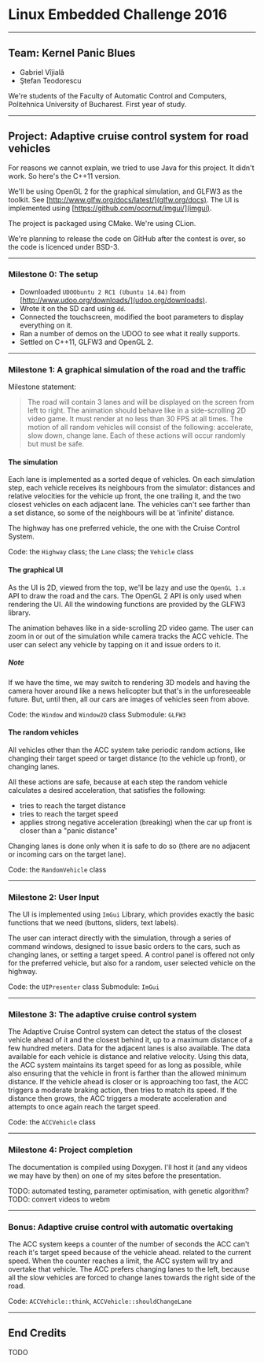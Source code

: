 # Linux Embedded Challenge 2016

-------------------------------------------------------------------------------------------------------

## Team: Kernel Panic Blues

- Gabriel Vîjială
- Ştefan Teodorescu

We're students of the Faculty of Automatic Control and Computers,
Politehnica University of Bucharest.
First year of study.


-------------------------------------------------------------------------------------------------------

## Project: Adaptive cruise control system for road vehicles

For reasons we cannot explain, we tried to use Java for this project.
It didn't work. So here's the C++11 version.

We'll be using OpenGL 2 for the graphical simulation, and GLFW3 as the toolkit.
See [http://www.glfw.org/docs/latest/](glfw.org/docs). 
The UI is implemented using [https://github.com/ocornut/imgui/](imgui).

The project is packaged using CMake. We're using CLion.

We're planning to release the code on GitHub after the contest is over, so the code is
licenced under BSD-3.


-------------------------------------------------------------------------------------------------------
### Milestone 0: The setup

- Downloaded `UDOObuntu 2 RC1 (Ubuntu 14.04)` from [http://www.udoo.org/downloads/](udoo.org/downloads).
- Wrote it on the SD card using `dd`.
- Connected the touchscreen, modified the boot parameters to display everything on it.
- Ran a number of demos on the UDOO to see what it really supports.
- Settled on C++11, GLFW3 and OpenGL 2.

-------------------------------------------------------------------------------------------------------

### Milestone 1: A graphical simulation of the road and the traffic

Milestone statement:

> The road will contain 3 lanes and will be displayed on the screen from left to right.
> The animation should behave like in a side-scrolling 2D video game.
> It must render at no less than 30 FPS at all times.
> The motion of all random vehicles will consist of the following: accelerate, slow down, change lane.
> Each of these actions will occur randomly but must be safe.


#### The simulation

Each lane is implemented as a sorted deque of vehicles.
On each simulation step, each vehicle receives its neighbours from the simulator: distances and relative 
velocities for the vehicle up front, the one trailing it, and the two closest vehicles on each adjacent lane.
The vehicles can't see farther than a set distance, so some of the neighbours will be at 'infinite' distance.

The highway has one preferred vehicle, the one with the Cruise Control System.

Code: the `Highway` class; the `Lane` class; the `Vehicle` class

#### The graphical UI

As the UI is 2D, viewed from the top, we'll be lazy and use the `OpenGL 1.x` API to draw the road and the cars.
The OpenGL 2 API is only used when rendering the UI. All the windowing functions are provided by the GLFW3 library.

The animation behaves like in a side-scrolling 2D video game. The user can zoom in or out of the simulation while camera
tracks the ACC vehicle. The user can select any vehicle by tapping on it and issue orders to it.

##### Note
If we have the time, we may switch to rendering 3D models and having the camera hover around
like a news helicopter but that's in the unforeseeable future.
But, until then, all our cars are images of vehicles seen from above.

Code: the `Window` and `Window2D` class
Submodule: `GLFW3`

#### The random vehicles

All vehicles other than the ACC system take periodic random actions, like changing their target
speed or target distance (to the vehicle up front), or changing lanes.

All these actions are safe, because at each step the random vehicle calculates a desired acceleration,
that satisfies the following: 

- tries to reach the target distance
- tries to reach the target speed
- applies strong negative acceleration (breaking) when the car up front is closer than a "panic distance"

Changing lanes is done only when it is safe to do so (there are no adjacent or incoming cars on the target lane).

Code: the `RandomVehicle` class

-------------------------------------------------------------------------------------------------------

### Milestone 2: User Input

The UI is implemented using `ImGui` Library, which provides exactly the basic functions that we need
(buttons, sliders, text labels).

The user can interact directly with the simulation, through a series of command windows, designed to issue basic orders
to the cars, such as changing lanes, or setting a target speed. A control panel is offered not only for the preferred
vehicle, but also for a random, user selected vehicle on the highway.

Code: the `UIPresenter` class
Submodule: `ImGui`


-------------------------------------------------------------------------------------------------------

### Milestone 3: The adaptive cruise control system

The Adaptive Cruise Control system can detect the status of the closest vehicle ahead of it and the closest behind it,
up to a maximum distance of a few hundred meters. Data for the adjacent lanes is also available.
The data available for each vehicle is distance and relative velocity. Using this data, the ACC system maintains
its target speed for as long as possible, while also ensuring that the vehicle in front is farther than the allowed
minimum distance. If the vehicle ahead is closer or is approaching too fast, the ACC triggers a moderate braking action,
then tries to match its speed. If the distance then grows, the ACC triggers a moderate acceleration and attempts
to once again reach the target speed.

Code: the `ACCVehicle` class

-------------------------------------------------------------------------------------------------------

### Milestone 4: Project completion

The documentation is compiled using Doxygen.
I'll host it (and any videos we may have by then) on one of my sites before the presentation.

TODO: automated testing, parameter optimisation, with genetic algorithm?
TODO: convert videos to webm

-------------------------------------------------------------------------------------------------------

### Bonus: Adaptive cruise control with automatic overtaking

The ACC system keeps a counter of the number of seconds the ACC can't reach it's target speed because of the vehicle
ahead. related to the current speed. When the counter reaches a limit, the ACC system will try and overtake that
vehicle. The ACC prefers changing lanes to the left, because all the slow vehicles are forced to change lanes
towards the right side of the road.

Code: `ACCVehicle::think`, `ACCVehicle::shouldChangeLane`

-------------------------------------------------------------------------------------------------------

## End Credits

TODO